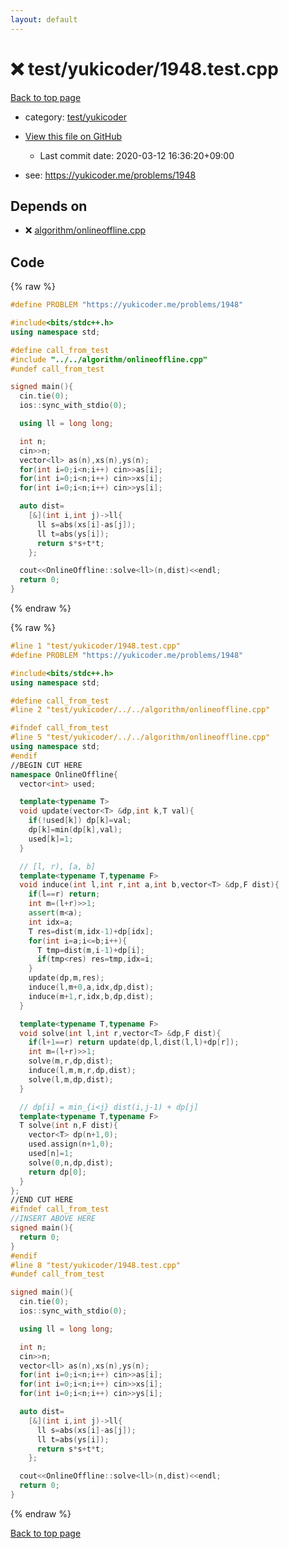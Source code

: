 ```yaml
---
layout: default
---
```


<!-- mathjax config similar to math.stackexchange -->
<script type="text/javascript" async
  src="https://cdnjs.cloudflare.com/ajax/libs/mathjax/2.7.5/MathJax.js?config=TeX-MML-AM_CHTML">
</script>
<script type="text/x-mathjax-config">
  MathJax.Hub.Config({
    TeX: { equationNumbers: { autoNumber: "AMS" }},
    tex2jax: {
      inlineMath: [ ['$','$'] ],
      processEscapes: true
    },
    "HTML-CSS": { matchFontHeight: false },
    displayAlign: "left",
    displayIndent: "2em"
  });
</script>

<script type="text/javascript" src="https://cdnjs.cloudflare.com/ajax/libs/jquery/3.4.1/jquery.min.js"></script>
<script src="https://cdn.jsdelivr.net/npm/jquery-balloon-js@1.1.2/jquery.balloon.min.js" integrity="sha256-ZEYs9VrgAeNuPvs15E39OsyOJaIkXEEt10fzxJ20+2I=" crossorigin="anonymous"></script>
<script type="text/javascript" src="../../../assets/js/copy-button.js"></script>
<link rel="stylesheet" href="../../../assets/css/copy-button.css" />


# :x: test/yukicoder/1948.test.cpp

<a href="../../../index.html">Back to top page</a>

* category: <a href="../../../index.html#de60e5ba474ac43bf7562c10f5977e2d">test/yukicoder</a>
* <a href="{{ site.github.repository_url }}/blob/master/test/yukicoder/1948.test.cpp">View this file on GitHub</a>
    - Last commit date: 2020-03-12 16:36:20+09:00


* see: <a href="https://yukicoder.me/problems/1948">https://yukicoder.me/problems/1948</a>


## Depends on

* :x: <a href="../../../library/algorithm/onlineoffline.cpp.html">algorithm/onlineoffline.cpp</a>


## Code

<a id="unbundled"></a>
{% raw %}
```cpp
#define PROBLEM "https://yukicoder.me/problems/1948"

#include<bits/stdc++.h>
using namespace std;

#define call_from_test
#include "../../algorithm/onlineoffline.cpp"
#undef call_from_test

signed main(){
  cin.tie(0);
  ios::sync_with_stdio(0);

  using ll = long long;

  int n;
  cin>>n;
  vector<ll> as(n),xs(n),ys(n);
  for(int i=0;i<n;i++) cin>>as[i];
  for(int i=0;i<n;i++) cin>>xs[i];
  for(int i=0;i<n;i++) cin>>ys[i];

  auto dist=
    [&](int i,int j)->ll{
      ll s=abs(xs[i]-as[j]);
      ll t=abs(ys[i]);
      return s*s+t*t;
    };

  cout<<OnlineOffline::solve<ll>(n,dist)<<endl;
  return 0;
}

```
{% endraw %}

<a id="bundled"></a>
{% raw %}
```cpp
#line 1 "test/yukicoder/1948.test.cpp"
#define PROBLEM "https://yukicoder.me/problems/1948"

#include<bits/stdc++.h>
using namespace std;

#define call_from_test
#line 2 "test/yukicoder/../../algorithm/onlineoffline.cpp"

#ifndef call_from_test
#line 5 "test/yukicoder/../../algorithm/onlineoffline.cpp"
using namespace std;
#endif
//BEGIN CUT HERE
namespace OnlineOffline{
  vector<int> used;

  template<typename T>
  void update(vector<T> &dp,int k,T val){
    if(!used[k]) dp[k]=val;
    dp[k]=min(dp[k],val);
    used[k]=1;
  }

  // [l, r), [a, b]
  template<typename T,typename F>
  void induce(int l,int r,int a,int b,vector<T> &dp,F dist){
    if(l==r) return;
    int m=(l+r)>>1;
    assert(m<a);
    int idx=a;
    T res=dist(m,idx-1)+dp[idx];
    for(int i=a;i<=b;i++){
      T tmp=dist(m,i-1)+dp[i];
      if(tmp<res) res=tmp,idx=i;
    }
    update(dp,m,res);
    induce(l,m+0,a,idx,dp,dist);
    induce(m+1,r,idx,b,dp,dist);
  }

  template<typename T,typename F>
  void solve(int l,int r,vector<T> &dp,F dist){
    if(l+1==r) return update(dp,l,dist(l,l)+dp[r]);
    int m=(l+r)>>1;
    solve(m,r,dp,dist);
    induce(l,m,m,r,dp,dist);
    solve(l,m,dp,dist);
  }

  // dp[i] = min_{i<j} dist(i,j-1) + dp[j]
  template<typename T,typename F>
  T solve(int n,F dist){
    vector<T> dp(n+1,0);
    used.assign(n+1,0);
    used[n]=1;
    solve(0,n,dp,dist);
    return dp[0];
  }
};
//END CUT HERE
#ifndef call_from_test
//INSERT ABOVE HERE
signed main(){
  return 0;
}
#endif
#line 8 "test/yukicoder/1948.test.cpp"
#undef call_from_test

signed main(){
  cin.tie(0);
  ios::sync_with_stdio(0);

  using ll = long long;

  int n;
  cin>>n;
  vector<ll> as(n),xs(n),ys(n);
  for(int i=0;i<n;i++) cin>>as[i];
  for(int i=0;i<n;i++) cin>>xs[i];
  for(int i=0;i<n;i++) cin>>ys[i];

  auto dist=
    [&](int i,int j)->ll{
      ll s=abs(xs[i]-as[j]);
      ll t=abs(ys[i]);
      return s*s+t*t;
    };

  cout<<OnlineOffline::solve<ll>(n,dist)<<endl;
  return 0;
}

```
{% endraw %}

<a href="../../../index.html">Back to top page</a>

